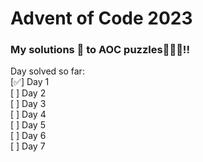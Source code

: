 # Advent of Code 2023

### My solutions 💅 to AOC puzzles🎄🎄🎄!!

Day solved so far: <br>
[✅] Day 1<br>
[ ] Day 2<br>
[ ] Day 3<br>
[ ] Day 4<br>
[ ] Day 5<br>
[ ] Day 6<br>
[ ] Day 7<br>
